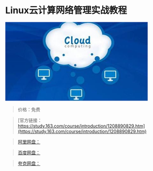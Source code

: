 # Linux云计算网络管理实战教程

![img](../../../assets/study163/free/48a8195e40b64639a34bb92ad09c6cf1.jpg)

> 价格：免费

> [官方链接：https://study.163.com/course/introduction/1208890829.htm](https://study.163.com/course/introduction/1208890829.htm)

> [阿里网盘：]()

> [百度网盘：]()

> [夸克网盘：]()
